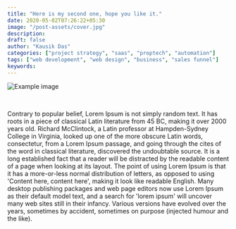 ```yaml
---
title: "Here is my second one, hope you like it."
date: 2020-05-02T07:26:22+05:30
image: "/post-assets/cover.jpg"
description:
draft: false
author: "Kausik Das"
categories: ["project strategy", "saas", "proptech", "automation"]
tags: ["web development", "web design", "business", "sales funnel"]
keywords:
---
```

![Example image](/post-assets/cover.jpg)

&nbsp;  

Contrary to popular belief, Lorem Ipsum is not simply random text. It has roots in a piece of classical Latin literature from 45 BC, making it over 2000 years old. Richard McClintock, a Latin professor at Hampden-Sydney College in Virginia, looked up one of the more obscure Latin words, consectetur, from a Lorem Ipsum passage, and going through the cites of the word in classical literature, discovered the undoubtable source. It is a long established fact that a reader will be distracted by the readable content of a page when looking at its layout. The point of using Lorem Ipsum is that it has a more-or-less normal distribution of letters, as opposed to using 'Content here, content here', making it look like readable English. Many desktop publishing packages and web page editors now use Lorem Ipsum as their default model text, and a search for 'lorem ipsum' will uncover many web sites still in their infancy. Various versions have evolved over the years, sometimes by accident, sometimes on purpose (injected humour and the like).
